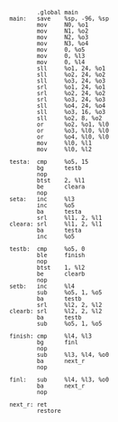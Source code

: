<code>

            .global main
    main:   save    %sp, -96, %sp
            mov     N0, %o1
            mov     N1, %o2
            mov     N2, %o3
            mov     N3, %o4
            mov     0, %o5
            mov     0, %l3
            mov     0, %l4
            sll     %o1, 24, %o1
            sll     %o2, 24, %o2
            sll     %o3, 24, %o3
            srl     %o1, 24, %o1
            srl     %o2, 24, %o2
            srl     %o3, 24, %o3
            sll     %o4, 24, %o4
            sll     %o3, 16, %o3
            sll     %o2, 8, %o2
            or      %o2, %o1, %l0
            or      %o3, %l0, %l0
            or      %o4, %l0, %l0
            mov     %l0, %l1
            mov     %l0, %l2

    testa:  cmp     %o5, 15
            bg      testb
            nop
            btst    2, %l1
            be      cleara
            nop
    seta:   inc     %l3
            inc     %o5
            ba      testa
            srl     %l1, 2, %l1
    cleara: srl     %l1, 2, %l1
            ba      testa
            inc     %o5

    testb:  cmp     %o5, 0
            ble     finish
            nop
            btst    1, %l2
            be      clearb
            nop
    setb:   inc     %l4
            sub     %o5, 1, %o5
            ba      testb
            srl     %l2, 2, %l2
    clearb: srl     %l2, 2, %l2
            ba      testb
            sub     %o5, 1, %o5

    finish: cmp     %l4, %l3
            bg      finl
            nop
            sub     %l3, %l4, %o0
            ba      next_r
            nop

    finl:   sub     %l4, %l3, %o0
            ba      next_r
            nop

    next_r: ret
            restore

</code>
